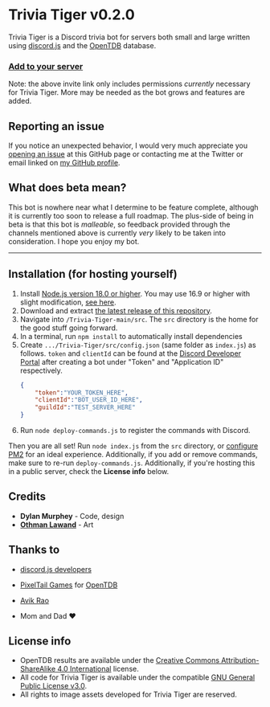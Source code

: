 # Trivia Tiger v0.2.0
Trivia Tiger is a Discord trivia bot for servers both small and large written using [discord.js](https://github.com/discordjs/discord.js) and the [OpenTDB](https://opentdb.com/) database.

### [Add to your server](https://discord.com/api/oauth2/authorize?client_id=806067587091398677&permissions=274877908992&scope=bot%20applications.commands)
Note: the above invite link only includes permissions *currently* necessary for Trivia Tiger. More may be needed as the bot grows and features are added.

## Reporting an issue
If you notice an unexpected behavior, I would very much appreciate you [opening an issue](https://github.com/DylanMurphey/Trivia-Tiger/issues/new/choose) at this GitHub page or contacting me at the Twitter or email linked on [my GitHub profile](https://github.com/DylanMurphey).

## What does beta mean?
This bot is nowhere near what I determine to be feature complete, although it is currently too soon to release a full roadmap. The plus-side of being in beta is that this bot is *malleable*, so feedback provided through the channels mentioned above is currently *very* likely to be taken into consideration. I hope you enjoy my bot.

---

## Installation (for hosting yourself)
1. Install [Node.js version 18.0 or higher](https://nodejs.org/en/). You may use 16.9 or higher with slight modification, [see here](https://github.com/DylanMurphey/Trivia-Tiger/releases/tag/v0.2.0).
2. Download and extract [the latest release of this repository](https://github.com/DylanMurphey/Trivia-Tiger/releases/latest).
3. Navigate into `/Trivia-Tiger-main/src`. The `src` directory is the home for the good stuff going forward.
4. In a terminal, run `npm install` to automatically install dependencies
5. Create `.../Trivia-Tiger/src/config.json` (same folder as `index.js`) as follows. `token` and `clientId` can be found at the [Discord Developer Portal](https://discord.com/developers/applications) after creating a bot under "Token" and "Application ID" respectively.
   ```json
   {
       "token":"YOUR_TOKEN_HERE",
       "clientId":"BOT_USER_ID_HERE",
       "guildId":"TEST_SERVER_HERE"
   }
   ```
 6. Run `node deploy-commands.js` to register the commands with Discord.

Then you are all set! Run `node index.js` from the `src` directory, or [configure PM2](https://discordjs.guide/improving-dev-environment/pm2.html) for an ideal experience. Additionally, if you add or remove commands, make sure to re-run `deploy-commands.js`. Additionally, if you're hosting this in a public server, check the **License info** below.

## Credits
* **Dylan Murphey** - Code, design
* [**Othman Lawand**](https://www.instagram.com/othlaw.ca/) - Art

## Thanks to
* [discord.js developers](https://github.com/discordjs/discord.js)

* [PixelTail Games](https://pixeltailgames.com) for [OpenTDB](https://opentdb.com/)

* [Avik Rao](https://github.com/AvikRao)

* Mom and Dad :heart:

## License info
* OpenTDB results are available under the [Creative Commons Attribution-ShareAlike 4.0 International](https://creativecommons.org/licenses/by-sa/4.0/) license. 
* All code for Trivia Tiger is available under the compatible [GNU General Public License v3.0](https://github.com/DylanMurphey/Trivia-Tiger/blob/c40fc5dd4aa2995080a7c4a04a82695ee63a8942/LICENSE).
* All rights to image assets developed for Trivia Tiger are reserved.

